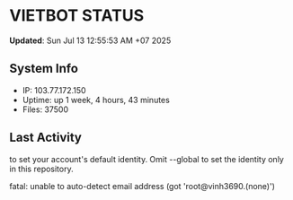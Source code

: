 # VIETBOT STATUS
**Updated**: Sun Jul 13 12:55:53 AM +07 2025

## System Info
- IP: 103.77.172.150
- Uptime: up 1 week, 4 hours, 43 minutes
- Files: 37500

## Last Activity

to set your account's default identity.
Omit --global to set the identity only in this repository.

fatal: unable to auto-detect email address (got 'root@vinh3690.(none)')
